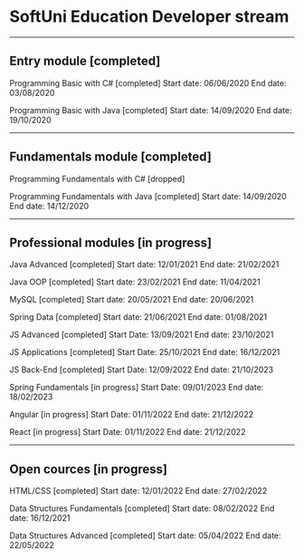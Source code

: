 
SoftUni Education		      Developer stream
============================================

-----------------------------------------------------------------------------
Entry module				  [completed]
-----------------------------------------------------------------------------
Programming Basic with C#		  [completed]
Start date:				   06/06/2020
End date: 				   03/08/2020

Programming Basic with Java		  [completed]
Start date:				   14/09/2020
End date: 				   19/10/2020


-----------------------------------------------------------------------------
Fundamentals module 			  [completed]
-----------------------------------------------------------------------------
Programming Fundamentals with C#	    [dropped]

Programming Fundamentals with Java	  [completed]
Start date:				   14/09/2020
End date: 				   14/12/2020


-----------------------------------------------------------------------------
Professional modules 			[in progress]
-----------------------------------------------------------------------------
Java Advanced				  [completed]
Start date:				   12/01/2021
End date:				   21/02/2021

Java OOP				  [completed]
Start date:				   23/02/2021
End date:				   11/04/2021

MySQL					  [completed]
Start date:				   20/05/2021
End date:				   20/06/2021

Spring Data			     	  [completed]
Start date:				   21/06/2021
End date:				   01/08/2021

JS Advanced				  [completed]
Start Date:			 	   13/09/2021
End date:				   23/10/2021

JS Applications				  [completed]
Start Date:			 	   25/10/2021
End date:				   16/12/2021

JS Back-End				  [completed]
Start Date:			 	   12/09/2022
End date:				   21/10/2023

Spring Fundamentals		    	[in progress]
Start Date:			 	   09/01/2023
End date:				   18/02/2023

Angular     			    	[in progress]
Start Date:			 	   01/11/2022
End date:				   21/12/2022

React				    	[in progress]
Start Date:			 	   01/11/2022
End date:				   21/12/2022

-----------------------------------------------------------------------------
Open cources		  		[in progress]
-----------------------------------------------------------------------------

HTML/CSS			 	  [completed]
Start date:				   12/01/2022
End date:				   27/02/2022

Data Structures Fundamentals		  [completed]
Start date:				   08/02/2022
End date:				   16/12/2021

Data Structures Advanced		  [completed]
Start date:				   05/04/2022
End date:				   22/05/2022